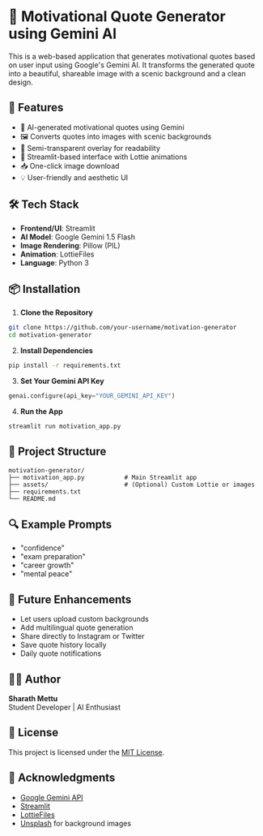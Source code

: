 # 🌟 Motivational Quote Generator using Gemini AI

This is a web-based application that generates motivational quotes based on user input using Google's Gemini AI. It transforms the generated quote into a beautiful, shareable image with a scenic background and a clean design.

## 🚀 Features

- 🔮 AI-generated motivational quotes using Gemini
- 🖼️ Converts quotes into images with scenic backgrounds
- 🧊 Semi-transparent overlay for readability
- 🎨 Streamlit-based interface with Lottie animations
- 📥 One-click image download
- 💡 User-friendly and aesthetic UI

## 🛠️ Tech Stack

- **Frontend/UI**: Streamlit  
- **AI Model**: Google Gemini 1.5 Flash  
- **Image Rendering**: Pillow (PIL)  
- **Animation**: LottieFiles  
- **Language**: Python 3

## 📦 Installation

1. **Clone the Repository**
```bash
git clone https://github.com/your-username/motivation-generator
cd motivation-generator
```

2. **Install Dependencies**
```bash
pip install -r requirements.txt
```

3. **Set Your Gemini API Key**
```python
genai.configure(api_key="YOUR_GEMINI_API_KEY")
```

4. **Run the App**
```bash
streamlit run motivation_app.py
```

## 🧱 Project Structure

```
motivation-generator/
├── motivation_app.py           # Main Streamlit app
├── assets/                     # (Optional) Custom Lottie or images
├── requirements.txt
└── README.md
```

## 🔍 Example Prompts

- "confidence"
- "exam preparation"
- "career growth"
- "mental peace"

## 🚧 Future Enhancements

- Let users upload custom backgrounds  
- Add multilingual quote generation  
- Share directly to Instagram or Twitter  
- Save quote history locally  
- Daily quote notifications

## 👨‍💻 Author

**Sharath Mettu**  
Student Developer | AI Enthusiast

## 📃 License

This project is licensed under the [MIT License](LICENSE).

## 🙏 Acknowledgments

- [Google Gemini API](https://ai.google.dev/)
- [Streamlit](https://streamlit.io/)
- [LottieFiles](https://lottiefiles.com/)
- [Unsplash](https://unsplash.com/) for background images
